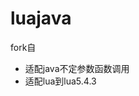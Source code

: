 luajava
=======

fork自

[nirenr/luajava]: https://github.com/nirenr/luajava

- 适配java不定参数函数调用
- 适配lua到lua5.4.3